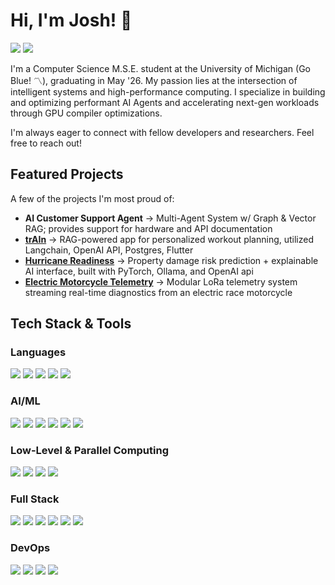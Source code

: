 # Hi, I'm Josh! 👋

<p align="left">
<a href="https://www.linkedin.com/in/joshua-brodsky/" target="_blank"><img src="https://img.shields.io/badge/LinkedIn-0077B5?style=for-the-badge&logo=linkedin&logoColor=white" /></a>
<a href="https://arxiv.org/search/cs?searchtype=author&query=Brodsky,+J" target="_blank"><img src="https://img.shields.io/badge/arXiv-B31B1B?style=for-the-badge&logo=arXiv&logoColor=white" /></a>
</p>

I'm a Computer Science M.S.E. student at the University of Michigan (Go Blue! 〽️), graduating in May '26. My passion lies at the intersection of intelligent systems and high-performance computing. I specialize in building and optimizing performant AI Agents and accelerating next-gen workloads through GPU compiler optimizations.

I'm always eager to connect with fellow developers and researchers. Feel free to reach out!

## Featured Projects

A few of the projects I'm most proud of:

- **AI Customer Support Agent** → Multi-Agent System w/ Graph & Vector RAG; provides support for hardware and API documentation  
- **[trAIn](https://github.com/jayphil123/trAIn)** → RAG-powered app for personalized workout planning, utilized Langchain, OpenAI API, Postgres, Flutter
- **[Hurricane Readiness](https://github.com/thejoshbrod/Hurricane-Readiness)** → Property damage risk prediction + explainable AI interface, built with PyTorch, Ollama, and OpenAI api
- **[Electric Motorcycle Telemetry](https://github.com/SparkElectricRacing/Live-Telemetry)** → Modular LoRa telemetry system streaming real-time diagnostics from an electric race motorcycle

## Tech Stack & Tools

### Languages
<p align="left">
  <img src="https://img.shields.io/badge/C%2B%2B-00599C?style=for-the-badge&logo=cplusplus&logoColor=white" />
  <img src="https://img.shields.io/badge/Python-3776AB?style=for-the-badge&logo=python&logoColor=white" />
  <img src="https://img.shields.io/badge/C-A8B9CC?style=for-the-badge&logo=c&logoColor=black" />
  <img src="https://img.shields.io/badge/JavaScript-F7DF1E?style=for-the-badge&logo=javascript&logoColor=black" />
  <img src="https://img.shields.io/badge/SQL-4479A1?style=for-the-badge&logo=postgresql&logoColor=white" />
</p>

### AI/ML
<p align="left">
  <img src="https://img.shields.io/badge/PyTorch-EE4C2C?style=for-the-badge&logo=pytorch&logoColor=white" />
  <img src="https://img.shields.io/badge/Ollama-fff?style=for-the-badge&logo=ollama&logoColor=black" />
  <img src="https://img.shields.io/badge/LangChain-3776AB?style=for-the-badge&logo=langchain&logoColor=white" />
  <img src="https://img.shields.io/badge/LlamaIndex-6B4A2F?style=for-the-badge&logo=llama&logoColor=white" />
  <img src="https://img.shields.io/badge/Pandas-150458?style=for-the-badge&logo=pandas&logoColor=white" />
  <img src="https://img.shields.io/badge/NumPy-013243?style=for-the-badge&logo=numpy&logoColor=white" />
</p>

### Low-Level & Parallel Computing
<p align="left">
  <img src="https://img.shields.io/badge/CUDA-76B900?style=for-the-badge&logo=nvidia&logoColor=white" />
  <img src="https://img.shields.io/badge/LLVM-262D3A?style=for-the-badge&logo=llvm&logoColor=white" />
  <img src="https://img.shields.io/badge/MPI-FF6F00?style=for-the-badge&logo=openmpi&logoColor=white" />
  <img src="https://img.shields.io/badge/OpenMP-5C2D91?style=for-the-badge&logo=openmp&logoColor=white" />
</p>

### Full Stack
<p align="left">
  <img src="https://img.shields.io/badge/React-61DAFB?style=for-the-badge&logo=react&logoColor=black" />
  <img src="https://img.shields.io/badge/Next.js-000000?style=for-the-badge&logo=nextdotjs&logoColor=white" />
  <img src="https://img.shields.io/badge/FastAPI-009688?style=for-the-badge&logo=fastapi&logoColor=white" />
  <img src="https://img.shields.io/badge/Qt-41CD52?style=for-the-badge&logo=qt&logoColor=white" />
  <img src="https://img.shields.io/badge/Vue.js-4FC08D?style=for-the-badge&logo=vuedotjs&logoColor=white" />
  <img src="https://img.shields.io/badge/Dash-0074D9?style=for-the-badge&logo=plotly&logoColor=white" />
</p>

### DevOps
<p align="left">
  <img src="https://custom-icon-badges.demolab.com/badge/AWS-%23FF9900.svg?style=for-the-badge&logo=aws&logoColor=white" />
  <img src="https://img.shields.io/badge/Linux-FCC624?style=for-the-badge&logo=linux&logoColor=black" />
  <img src="https://img.shields.io/badge/Docker-2496ED?style=for-the-badge&logo=docker&logoColor=white" />
  <img src="https://img.shields.io/badge/Jenkins-D24939?style=for-the-badge&logo=jenkins&logoColor=white" />
</p>
